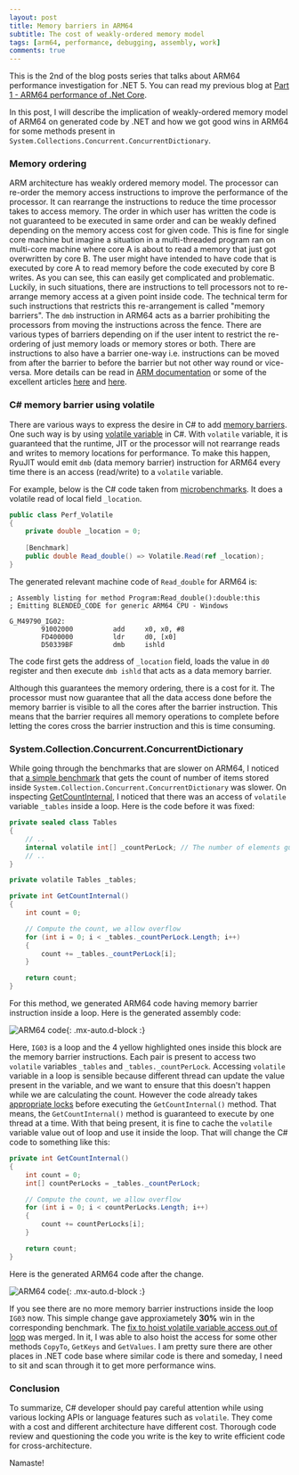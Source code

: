 ```yaml
---
layout: post
title: Memory barriers in ARM64
subtitle: The cost of weakly-ordered memory model
tags: [arm64, performance, debugging, assembly, work]
comments: true
---
```


This is the 2nd of the blog posts series that talks about ARM64 performance investigation for .NET 5. You can read my previous blog at [Part 1 - ARM64 performance of .Net Core](..\2020-06-30-Dotnet-Arm64-Performance).

In this post, I will describe the implication of weakly-ordered memory model of ARM64 on generated code by .NET and how we got good wins in ARM64 for some methods present in `System.Collections.Concurrent.ConcurrentDictionary`.


### Memory ordering

ARM architecture has weakly ordered memory model. The processor can re-order the memory access instructions to improve the performance of the processor. It can rearrange the instructions to reduce the time processor takes to access memory. The order in which user has written the code is not guaranteed to be executed in same order and can be weakly defined depending on the memory access cost for given code. This is fine for single core machine but imagine a situation in a multi-threaded program ran on multi-core machine where core A is about to read a memory that just got overwritten by core B. The user might have intended to have code that is executed by core A to read memory before the code executed by core B writes. As you can see, this can easily get complicated and problematic. Luckily, in such situations, there are instructions to tell processors not to re-arrange memory access at a given point inside code. The technical term for such instructions that restricts this re-arrangement is called "memory barriers". The `dmb` instruction in ARM64 acts as a barrier prohibiting the processors from moving the instructions across the fence. There are various types of barriers depending on if the user intent to restrict the re-ordering of just memory loads or memory stores or both. There are instructions to also have a barrier one-way i.e. instructions can be moved from after the barrier to before the barrier but not other way round or vice-versa. More details can be read in [ARM documentation](https://developer.arm.com/docs/den0024/a/memory-ordering) or some of the excellent articles [here](https://preshing.com/20120930/weak-vs-strong-memory-models/) and [here](https://afana.me/archive/2015/07/10/memory-barriers-in-dot-net.aspx/).


### C# memory barrier using volatile

There are various ways to express the desire in C# to add  [memory barriers](https://en.wikipedia.org/wiki/Memory_barrier). One such way is by using [volatile variable](https://docs.microsoft.com/en-us/dotnet/csharp/language-reference/keywords/volatile) in C#. With `volatile` variable, it is guaranteed that the runtime, JIT or the processor will not rearrange reads and writes to memory locations for performance. To make this happen, RyuJIT would emit `dmb` (data memory barrier) instruction for ARM64 every time there is an access (read/write) to a `volatile` variable. 

For example, below is the C# code taken from [microbenchmarks](https://github.com/dotnet/performance/blob/master/src/benchmarks/micro/libraries/System.Threading/Perf.Volatile.cs#L17). It does a volatile read of local field `_location`.

```csharp
public class Perf_Volatile
{
    private double _location = 0;
    
    [Benchmark]
    public double Read_double() => Volatile.Read(ref _location);
}
```

The generated relevant machine code of `Read_double` for ARM64 is:

```
; Assembly listing for method Program:Read_double():double:this
; Emitting BLENDED_CODE for generic ARM64 CPU - Windows

G_M49790_IG02:
        91002000          add     x0, x0, #8
        FD400000          ldr     d0, [x0]
        D50339BF          dmb     ishld
```

The code first gets the address of `_location` field, loads the value in `d0` register and then execute `dmb ishld` that acts as a data memory barrier.

Although this guarantees the memory ordering, there is a cost for it. The processor must now guarantee that all the data access done before the memory barrier is visible to all the cores after the barrier instruction. This means that the barrier requires all memory operations to complete before letting the cores cross the barrier instruction and this is time consuming.


### System.Collection.Concurrent.ConcurrentDictionary

While going through the benchmarks that are slower on ARM64, I noticed that [a simple benchmark](https://github.com/dotnet/performance/blob/master/src/benchmarks/micro/libraries/System.Collections/Concurrent/Count.cs#L37) that gets the count of number of items stored inside `System.Collection.Concurrent.ConcurrentDictionary` was slower. On inspecting [GetCountInternal](https://github.com/dotnet/runtime/blob/0f834db1fd80cf82e5ef27f72c48af1c911775da/src/libraries/System.Collections.Concurrent/src/System/Collections/Concurrent/ConcurrentDictionary.cs#L1005), I noticed that there was an access of `volatile` variable `_tables` inside a loop. 
Here is the code before it was fixed:

```csharp
private sealed class Tables
{
    // ..
    internal volatile int[] _countPerLock; // The number of elements guarded by each lock.
    // ..
}

private volatile Tables _tables;

private int GetCountInternal()
{
    int count = 0;

    // Compute the count, we allow overflow
    for (int i = 0; i < _tables._countPerLock.Length; i++)
    {
        count += _tables._countPerLock[i];
    }

    return count;
}
```

For this method, we generated ARM64 code having memory barrier instruction inside a loop. Here is the generated assembly code:

![ARM64 code](/assets/img/memory-barrier/code-before.png){: .mx-auto.d-block :}

Here, `IG03` is a loop and the 4 yellow highlighted ones inside this block are the memory barrier instructions. Each pair is present to access two `volatile` variables `_tables` and `_tables._countPerLock`. Accessing `volatile` variable in a loop is sensible because different thread can update the value present in the variable, and we want to ensure that this doesn't happen while we are calculating the count. However the code already takes [appropriate locks](https://github.com/dotnet/runtime/blob/0f834db1fd80cf82e5ef27f72c48af1c911775da/src/libraries/System.Collections.Concurrent/src/System/Collections/Concurrent/ConcurrentDictionary.cs#L974) before executing the `GetCountInternal()` method. That means, the `GetCountInternal()` method is guaranteed to execute by one thread at a time. With that being present, it is fine to cache the `volatile` variable value out of loop and use it inside the loop. That will change the C# code to something like this:

```csharp
private int GetCountInternal()
{
    int count = 0;
    int[] countPerLocks = _tables._countPerLock;

    // Compute the count, we allow overflow
    for (int i = 0; i < countPerLocks.Length; i++)
    {
        count += countPerLocks[i];
    }

    return count;
}
```

Here is the generated ARM64 code after the change.

![ARM64 code](/assets/img/memory-barrier/code-after.png){: .mx-auto.d-block :}

If you see there are no more memory barrier instructions inside the loop `IG03` now. This simple change gave approxiametely <b>30%</b> win in the corresponding benchmark. The [fix to hoist volatile variable access out of loop](https://github.com/dotnet/runtime/pull/34225) was merged. In it, I was able to also hoist the access for some other methods `CopyTo`, `GetKeys` and `GetValues`. I am pretty sure there are other places in .NET code base where similar code is there and someday, I need to sit and scan through it to get more performance wins.

### Conclusion

To summarize, C# developer should pay careful attention while using various locking APIs or language features such as `volatile`. They come with a cost and different architecture have different cost. Thorough code review and questioning the code you write is the key to write efficient code for cross-architecture.

Namaste!
